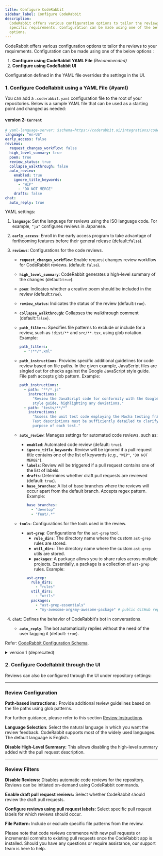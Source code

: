 ```yaml
---
title: Configure CodeRabbit
sidebar_label: Configure CodeRabbit
description:
  CodeRabbit offers various configuration options to tailor the reviews to your
  specific requirements. Configuration can be made using one of the below
  options.
---
```


CodeRabbit offers various configuration options to tailor the reviews to your
requirements. Configuration can be made using one of the below options :

1. **Configure using CodeRabbit YAML File** _(Recommended)_
2. **Configure using CodeRabbit UI**

Configuration defined in the YAML file overrides the settings in the UI.

### 1. Configure CodeRabbit using a YAML File {#yaml}

You can add a `.coderabbit.yaml` configuration file to the root of your
repositories. Below is a sample YAML file that can be used as a starting point
and changed as needed:

#### version 2: `Current`

```yaml
# yaml-language-server: $schema=https://coderabbit.ai/integrations/coderabbit-overrides.v2.json
language: "en-US"
early_access: false
reviews:
  request_changes_workflow: false
  high_level_summary: true
  poem: true
  review_status: true
  collapse_walkthrough: false
  auto_review:
    enabled: true
    ignore_title_keywords:
      - "WIP"
      - "DO NOT MERGE"
    drafts: false
chat:
  auto_reply: true
```

YAML settings:

1. **`language`**: Set the language for reviews using the ISO language code. For
   example, `"ja"` configures reviews in Japanese.
2. **`early_access`**: Enroll in the early access program to take advantage of
   forthcoming features before their general release (default:`false`).
3. **`reviews`**: Configurations for the code reviews.

   - **`request_changes_workflow`**: Enable request changes review workflow for
     CodeRabbit reviews. (default: `false`).
   - **`high_level_summary`**: CodeRabbit generates a high-level summary of the
     changes (default:`true`).
   - **`poem`**: Indicates whether a creative poem should be included in the
     review (default:`true`).
   - **`review_status`**: Indicates the status of the review (default:`true`).
   - **`collapse_walkthrough`**: Collapses the walkthrough comment
     (default:`false`).
   - **`path_filters`**: Specifies file patterns to exclude or include for a
     review, such as `!dist/**` and `src/**.tsx`, using glob notation. Example:
     ```yaml
     path_filters:
       - "!**/*.xml"
     ```
   - **`path_instructions`**: Provides specific additional guidelines for code
     review based on file paths. In the given example, JavaScript files are
     singled out for checks against the Google JavaScript style guide. File path
     accepts glob pattern. Example:

     ```yaml
     path_instructions:
       - path: "**/*.js"
         instructions:
           "Review the JavaScript code for conformity with the Google JavaScript
           style guide, highlighting any deviations."
       - path: "tests/**/*"
         instructions:
           "Assess the unit test code employing the Mocha testing framework.
           Test descriptions must be sufficiently detailed to clarify the
           purpose of each test."
     ```

   - **`auto_review`**: Manages settings for automated code reviews, such as:
     - **`enabled`**: Automated code review (default: `true`).
     - **`ignore_title_keywords`**: Review will be ignored if a pull request
       title contains one of the list of keywords (e.g., `"WIP"`,
       `"DO NOT MERGE"`).
     - **`labels`**: Review will be triggered if a pull request contains one of
       the list of labels.
     - **`drafts`**: Determines whether draft pull requests are reviewed
       (default: `true`).
     - **`base_branches`**: A list of base branches where the reviews will occur
       apart from the default branch. Accepts regex pattern. Example:
       ```yaml
       base_branches:
         - "develop"
         - "feat/.*"
       ```
   - **`tools`**: Configurations for the tools used in the review.
     - **`ast-grep`**: Configurations for the `ast-grep` tool.
       - **`rule_dirs`**: The directory name where the custom `ast-grep` rules
         are stored.
       - **`util_dirs`**: The directory name where the custom `ast-grep` utils
         are stored.
       - **`packages`**: A package allows you to share rules across multiple
         projects. Essentially, a package is a collection of `ast-grep` rules.
         Example:
       ```yaml
       ast-grep:
         rule_dirs:
           - "rules"
         util_dirs:
           - "utils"
         packages:
           - "ast-grep-essentials"
           - "my-awesome-org/my-awesome-package" # public GitHub repository that contains ast-grep rules
       ```

4. **`chat`**: Defines the behavior of CodeRabbit's bot in conversations.
   - **`auto_reply`**: The bot automatically replies without the need of the
     user tagging it (default: `true`).

Refer:
[CodeRabbit Configuration Schema](https://coderabbit.ai/integrations/coderabbit-overrides.v2.json).

<details>

<summary> version 1 (deprecated) </summary>

#### Version 1: `deprecated` (Please use version [version 2](#yaml))

```yaml
settings:
  # Enables automatic reviewing of draft pull requests.
  enable_draft_pr_reviews: true
  # Specifies additional base/target branches to be reviewed. Accept regex pattern.
  additional_branches_to_be_reviewed:
    - "master"
    - "yaml/test"
  # Disables generation of release notes.
  disable_high_level_summary: false
  # Specific review instructions for certain file paths. File paths accept glob pattern
  path_based_instructions:
    - path: "**/*.js"
      instructions:
        "Review the JavaScript code against the Google JavaScript style guide
        and point out any mismatches"
    - path: "tests/**/*"
      instructions:
        "Review the following unit test code written using the Mocha test
        library. Ensure that: - The code adheres to best practices associated
        with Mocha. - Descriptive test names are used to clearly convey the
        intent of each test."
  # Comma separated list of keywords in the title that should be ignored.
  ignored_pr_titles: "WIP"
  # ISO Code for the review language.
  review_language: "en"
  # Disables review and other status comments.
  disable_review_status: false
  # Add walkthrough comment in a collapsible section.
  collapse_walkthrough_comment: true
  # Disable automatic code reviews for this repository.
  disable_review: false
  # External tools configurations
```

This configuration file consists of the following settings:

1. **`enable_draft_pr_reviews`**: Set to **`false`** to disable draft pull
   request(PR) reviews.
2. **`additional_branches_to_be_reviewed`**: Define additional branches to be
   reviewed besides the default branch.
3. **`disable_high_level_summary`**: If set to **`true`**, disables high-level
   summary generation.
4. **`path_based_instructions`**: Allows you to specify instructions based on
   file paths. In this example, instructions for Python and JavaScript files are
   provided, encouraging adherence to the Google style guide.
5. **`ignored_pr_titles`**: Specifies ignored PR titles, in this case, "WIP"
   (Work in Progress).
6. **`review_language`**: Sets the review language to French (`fr`).
7. **`disable_poem`**: If set to **`false`**, enables the "poem" feature.
8. **`early_access_program`**: Determines whether to enable the early access
   program (set to **`false`** in this case).
9. **`exclude_file_patterns`**: Specifies patterns for excluding certain files
   from review, such as `!dist/**` and `!**.md`.
10. **`limit_reviews_by_label`**: Limits reviews by label, targeting "first_bug"
    label reviews.
11. **`disable_review`**: Totally disables automatic code reviews for the
    repository.
12. **`disable_review_status`**: This is the comment posted for each incremental
    review status. This removes the review status comment. Reviews will still
    take place. However, optional comments added to the review status will not
    be posted.
13. **`collapse_walkthrough_comment`**: Specifies whether to collapse
    walkthrough comments on the review.

Refer:
[CodeRabbit configuration schema](https://coderabbit.ai/integrations/coderabbit-overrides.json).

</details>

### 2. Configure CodeRabbit through the UI

Reviews can also be configured through the UI under repository settings:

---

### Review Configuration

**Path-based instructions :** Provide additional review guidelines based on the
file paths using glob patterns.

For further guidance, please refer to this
section [Review Instructions](./review-instructions.md).

**Language Selection:** Select the natural language in which you want the review
feedback. CodeRabbit supports most of the widely used languages. The default
language is English.

**Disable High-Level Summary:** This allows disabling the high-level summary
added with the pull request description.

---

### Review Filters

**Disable Reviews:** Disables automatic code reviews for the repository. Reviews
can be initiated on-demand using CodeRabbit commands.

**Enable draft pull request reviews:** Select whether CodeRabbit should review
the draft pull requests.

**Configure reviews using pull request labels:** Select specific pull request
labels for which reviews should occur.

**File Pattern:** Include or exclude specific file patterns from the review.

Please note that code reviews commence with new pull requests or incremental
commits to existing pull requests once the CodeRabbit app is installed. Should
you have any questions or require assistance, our support team is here to help.
